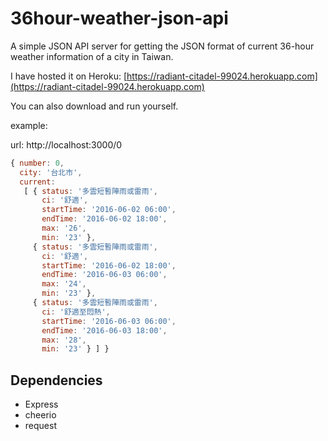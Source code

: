 # 36hour-weather-json-api

A simple JSON API server for getting the JSON format of current 36-hour weather information of a city in Taiwan.

I have hosted it on Heroku: [https://radiant-citadel-99024.herokuapp.com](https://radiant-citadel-99024.herokuapp.com)

You can also download and run yourself.

example:

url: http://localhost:3000/0

```javascript
{ number: 0,
  city: '台北市',
  current:
   [ { status: '多雲短暫陣雨或雷雨',
       ci: '舒適',
       startTime: '2016-06-02 06:00',
       endTime: '2016-06-02 18:00',
       max: '26',
       min: '23' },
     { status: '多雲短暫陣雨或雷雨',
       ci: '舒適',
       startTime: '2016-06-02 18:00',
       endTime: '2016-06-03 06:00',
       max: '24',
       min: '23' },
     { status: '多雲短暫陣雨或雷雨',
       ci: '舒適至悶熱',
       startTime: '2016-06-03 06:00',
       endTime: '2016-06-03 18:00',
       max: '28',
       min: '23' } ] }
```

## Dependencies
* Express
* cheerio
* request


